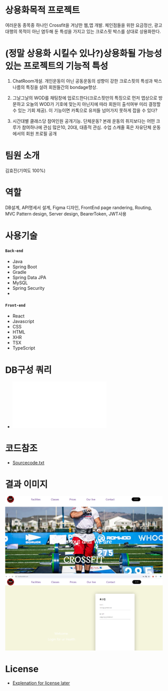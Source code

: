 # 상용화목적 프로젝트
여러운동 종목중 하나인 Crossfit을 겨냥한 웹,앱 개발. 체인점들을 위한 요금정산, 광고대행의 목적이 아닌 염두해 둔 특성을 가지고 있는 크로스핏 박스를 상대로 상용화한다. 

# (정말 상용화 시킬수 있나?)상용화될 가능성 있는 프로젝트의 기능적 특성
1. ChatRoom개설. 개인운동이 아닌 공동운동의 성향이 강한 크로스핏의 특성과 박스 나름의 특징을 살려 회원들간의 bondage향상. 

1. 그날그날의 WOD를 채팅창에 업로드한다(크로스핏만의 특징으로 먼저 앱상으로 방문하고 오늘의 WOD가 기호에 맞는지 아닌지에 따라 회원이 출석여부 미리 결정할수 있는 기회 제공). 이 기능이면 카톡으로 유저들 넘어가지 못하게 잡을 수 있다?

1. 시간대별 클래스당 참여인원 공개기능. 단체운동? 본래 운동의 취지보다는 어떤 크루가 참여하나에 관심 많은10, 20대, 대중적 관심. 수업 스캐줄 혹은 자유단체 운동에서의 회원 프로필 공개


# 팀원 소개 
김효진(기여도 100%)

# 역할
DB설계, API명세서 설계, Figma 디자인, FrontEnd page randering, Routing, MVC Pattern design, Server design, BearerToken, JWT사용

# 사용기술
 #### `Back-end`
  - Java 
  - Spring Boot 
  - Gradle
  - Spring Data JPA
  - MySQL
  - Spring Security
  - 
#### `Front-end`
  - React
  - Javascript
  - CSS
  - HTML
  - XHR
  - TSX
  - TypeScript

# DB구성 쿼리 
- ![sql](DDL.sql)
# 코드참조
- [Sourcecode.txt](https://github.com/dhflekddy/MYWorkoutProject)
  
# 결과 이미지
![](imgs/Home.png) ![](imgs/Authorization.png) 

# License
- [Explenation for license later](LICENSE)
